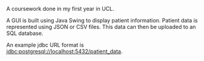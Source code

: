 A coursework done in my first year in UCL.

A GUI is built using Java Swing to display patient information. 
Patient data is represented using JSON or CSV files.
This data can then be uploaded to an SQL database.

An example jdbc URL format is <jdbc:postgresql://localhost:5432/patient_data>.
